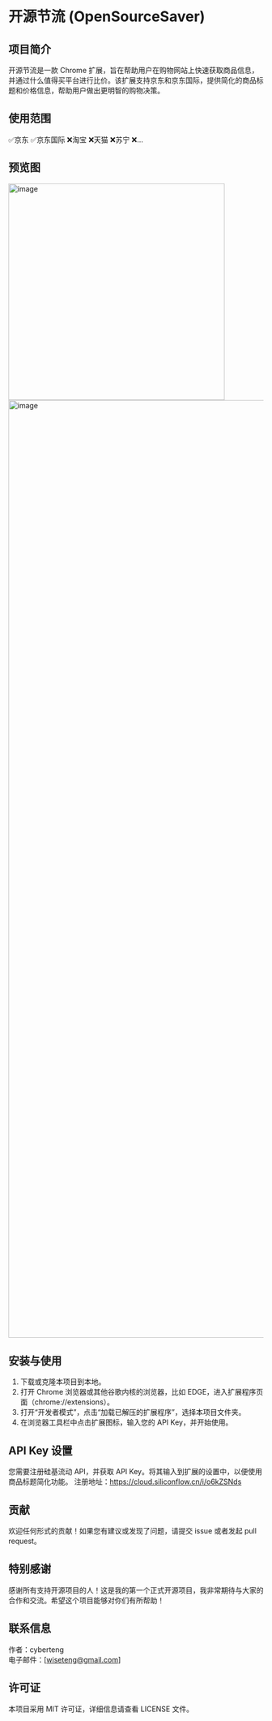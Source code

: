 # 开源节流 (OpenSourceSaver)

## 项目简介
开源节流是一款 Chrome 扩展，旨在帮助用户在购物网站上快速获取商品信息，并通过什么值得买平台进行比价。该扩展支持京东和京东国际，提供简化的商品标题和价格信息，帮助用户做出更明智的购物决策。

## 使用范围
✅京东
✅京东国际
❌淘宝
❌天猫
❌苏宁
❌...

## 预览图
<img width="427" alt="image" src="https://github.com/user-attachments/assets/098b64e1-c52d-48f6-bdaf-64a3f83f1363" /><img width="1848" alt="image" src="https://github.com/user-attachments/assets/0eddfc6d-0518-44f7-bd43-6cc0909643c2" />

## 安装与使用
1. 下载或克隆本项目到本地。
2. 打开 Chrome 浏览器或其他谷歌内核的浏览器，比如 EDGE，进入扩展程序页面（chrome://extensions）。
3. 打开“开发者模式”，点击“加载已解压的扩展程序”，选择本项目文件夹。
4. 在浏览器工具栏中点击扩展图标，输入您的 API Key，并开始使用。

## API Key 设置
您需要注册硅基流动 API，并获取 API Key。将其输入到扩展的设置中，以便使用商品标题简化功能。
注册地址：https://cloud.siliconflow.cn/i/o6kZSNds

## 贡献
欢迎任何形式的贡献！如果您有建议或发现了问题，请提交 issue 或者发起 pull request。

## 特别感谢
感谢所有支持开源项目的人！这是我的第一个正式开源项目，我非常期待与大家的合作和交流。希望这个项目能够对你们有所帮助！

## 联系信息
作者：cyberteng  
电子邮件：[wiseteng@gmail.com]

## 许可证
本项目采用 MIT 许可证，详细信息请查看 LICENSE 文件。
